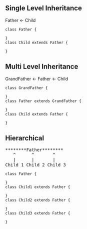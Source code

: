 ## Single Level Inheritance
Father <- Child 
```
class Father {
    
}
class Child extends Father {

}
```
## Multi Level Inheritance
GrandFather <- Father <- Child
```
class GrandFather {

}
class Father extends GrandFather {

}
class Child extends Father {

}
```
## Hierarchical 
<pre>
********Father********
   ^      ^       ^
   |      |       |
Child 1 Child 2 Child 3
</pre>
```
class Father {

}
class Child1 extends Father {
    
}
class Child2 extends Father {

}
class Child3 extends Father {

}
```